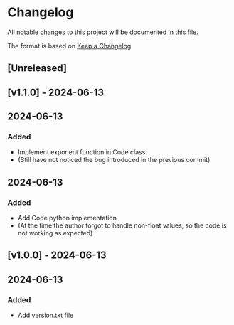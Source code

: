 # Changelog
All notable changes to this project will be documented in this file.

The format is based on [Keep a Changelog](https://keepachangelog.com/en/1.0.0/)

## [Unreleased]


## [v1.1.0] - 2024-06-13

## 2024-06-13
### Added
- Implement exponent function in Code class
- (Still have not noticed the bug introduced in the previous commit)

## 2024-06-13
### Added
- Add Code python implementation
- (At the time the author forgot to handle non-float values, so the code is not working as expected)

## [v1.0.0] - 2024-06-13

## 2024-06-13
### Added
- Add version.txt file

